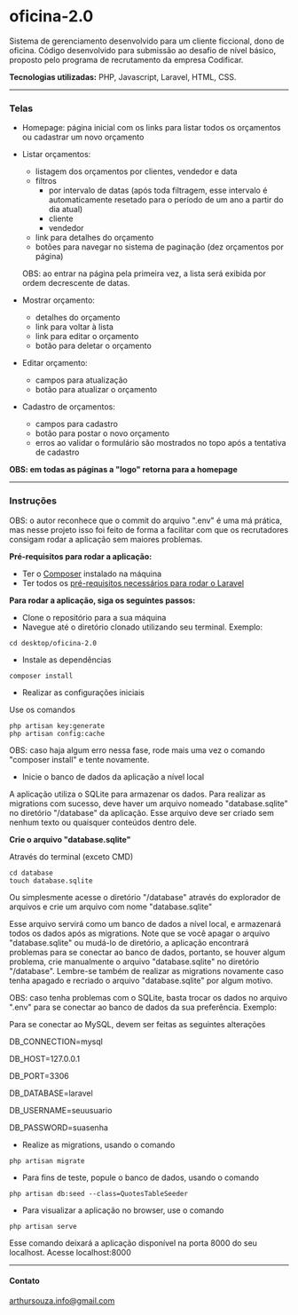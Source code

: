 # oficina-2.0
Sistema de gerenciamento desenvolvido para um cliente ficcional, dono de oficina. Código desenvolvido para submissão ao desafio de nível básico, proposto pelo programa de recrutamento da empresa Codificar.


**Tecnologias utilizadas:** PHP, Javascript, Laravel, HTML, CSS.

---
### Telas

- Homepage: página inicial com os links para listar todos os orçamentos ou cadastrar um novo orçamento

- Listar orçamentos: 
  - listagem dos orçamentos por clientes, vendedor e data
  - filtros
    - por intervalo de datas (após toda filtragem, esse intervalo é automaticamente resetado para o período de um ano a partir do dia atual)
    - cliente
    - vendedor
  - link para detalhes do orçamento
  - botões para navegar no sistema de paginação (dez orçamentos por página)
  
  OBS: ao entrar na página pela primeira vez, a lista será exibida por ordem decrescente de datas.
  
- Mostrar orçamento:
  - detalhes do orçamento
  - link para voltar à lista
  - link para editar o orçamento
  - botão para deletar o orçamento
  
- Editar orçamento: 
  - campos para atualização
  - botão para atualizar o orçamento
  
- Cadastro de orçamentos: 
  - campos para cadastro
  - botão para postar o novo orçamento 
  - erros ao validar o formulário são mostrados no topo após a tentativa de cadastro

**OBS: em todas as páginas a "logo" retorna para a homepage**

---
### Instruções

OBS: o autor reconhece que o commit do arquivo ".env" é uma má prática, mas nesse projeto isso foi feito de forma a facilitar com que os recrutadores consigam rodar a aplicação sem maiores problemas.

**Pré-requisitos para rodar a aplicação:**
- Ter o [Composer](https://getcomposer.org/) instalado na máquina
- Ter todos os [pré-requisitos necessários para rodar o Laravel](https://laravel.com/docs/7.x#server-requirements)

**Para rodar a aplicação, siga os seguintes passos:**
- Clone o repositório para a sua máquina
- Navegue até o diretório clonado utilizando seu terminal. Exemplo:
```console
cd desktop/oficina-2.0
```
- Instale as dependências
```console
composer install
```

- Realizar as configurações iniciais

Use os comandos
```console
php artisan key:generate
php artisan config:cache
```
OBS: caso haja algum erro nessa fase, rode mais uma vez o comando "composer install" e tente novamente.

- Inicie o banco de dados da aplicação a nível local

A aplicação utiliza o SQLite para armazenar os dados. Para realizar as migrations com sucesso, deve haver um arquivo nomeado "database.sqlite" no diretório "/database" da aplicação. Esse arquivo deve ser criado sem nenhum texto ou quaisquer conteúdos dentro dele.

**Crie o arquivo "database.sqlite"**

Através do terminal (exceto CMD)
```console
cd database
touch database.sqlite
```

Ou simplesmente acesse o diretório "/database" através do explorador de arquivos e crie um arquivo com nome "database.sqlite"

Esse arquivo servirá como um banco de dados a nível local, e armazenará todos os dados após as migrations. Note que se você apagar o arquivo "database.sqlite" ou mudá-lo de diretório, a aplicação encontrará problemas para se conectar ao banco de dados, portanto, se houver algum problema, crie manualmente o arquivo "database.sqlite" no diretório "/database". Lembre-se também de realizar as migrations novamente caso tenha apagado e recriado o arquivo "database.sqlite" por algum motivo.

OBS: caso tenha problemas com o SQLite, basta trocar os dados no arquivo ".env" para se conectar ao banco de dados da sua preferência. Exemplo:

Para se conectar ao MySQL, devem ser feitas as seguintes alterações


DB_CONNECTION=mysql

DB_HOST=127.0.0.1

DB_PORT=3306

DB_DATABASE=laravel

DB_USERNAME=seuusuario

DB_PASSWORD=suasenha



- Realize as migrations, usando o comando
```console
php artisan migrate
```

- Para fins de teste, popule o banco de dados, usando o comando
```console
php artisan db:seed --class=QuotesTableSeeder
```

- Para visualizar a aplicação no browser, use o comando
```console
php artisan serve
```
Esse comando deixará a aplicação disponível na porta 8000 do seu localhost.
Acesse localhost:8000

---
#### Contato
arthursouza.info@gmail.com
